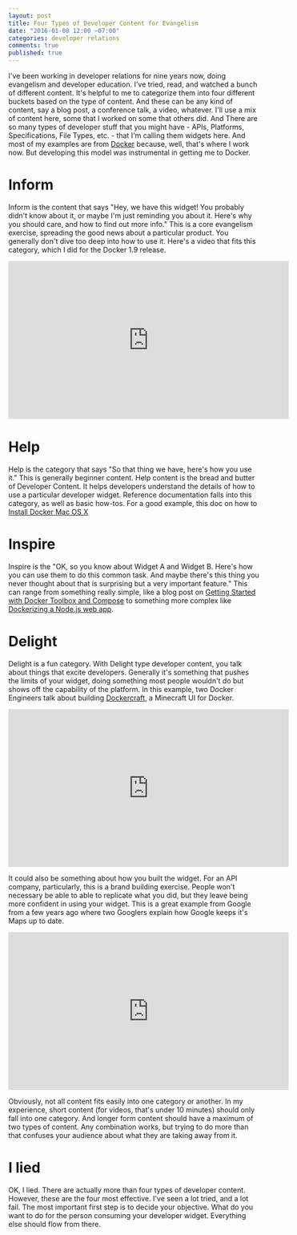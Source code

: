 ```yaml
---
layout: post
title: Four Types of Developer Content for Evangelism
date: "2016-01-08 12:00 −07:00"
categories: developer relations
comments: true
published: true
---
```


I've been working in developer relations for nine years now, doing evangelism and developer education. I've tried, read, and watched a bunch of different content. It's helpful to me to categorize them into four different buckets based on the type of content. And these can be any kind of content, say a blog post, a conference talk, a video, whatever. I'll use a mix of content here, some that I worked on some that others did. And There are so many types of developer stuff that you might have - APIs, Platforms, Specifications, File Types, etc. - that I'm calling them widgets here. And most of my examples are from [Docker](https://docker.com "Docker") because, well, that's where I work now. But developing this model was instrumental in getting me to Docker.

**Inform**
======
Inform is the content that says "Hey, we have this widget! You probably didn't know about it, or maybe I'm just reminding you about it. Here's why you should care, and how to find out more info." This is a core evangelism exercise, spreading the good news about a particular product. You generally don't dive too deep into how to use it. Here's a video that fits this category, which I did for the Docker 1.9 release.

<iframe width="560" height="315" src="https://www.youtube.com/embed/wtHkh4gIU70" frameborder="0" allowfullscreen></iframe>

**Help**
======

Help is the category that says "So that thing we have, here's how you use it." This is generally beginner content. Help content is the bread and butter of Developer Content. It helps developers understand the details of how to use a particular developer widget. Reference documentation falls into this category, as well as basic how-tos. For a good example, this doc on how to [Install Docker Mac OS X](https://docs.docker.com/mac/step_one/ "Install Docker Mac OS X")

**Inspire**
======

Inspire is the "OK, so you know about Widget A and Widget B. Here's how you can use them to do this common task. And maybe there's this thing you never thought about that is surprising but a very important feature." This can range from something really simple, like a blog post on [Getting Started with Docker Toolbox and Compose](http://blog.docker.com/2015/11/docker-toolbox-compose/ "Getting Started with Docker Toolbox and Compose") to something more complex like [Dockerizing a Node.js web app](https://docs.docker.com/engine/examples/nodejs_web_app/ "Dockerizing a Node.js web app").

**Delight**
======

Delight is a fun category. With Delight type developer content, you talk about things that excite developers. Generally it's something that pushes the limits of your widget, doing something most people wouldn't do but shows off the capability of the platform. In this example, two Docker Engineers talk about building [Dockercraft](https://github.com/docker/dockercraft "Dockercraft"), a Minecraft UI for Docker.

<iframe width="560" height="315" markdown="0"  src="https://youtube.com/embed/ZBcMy-_xuYk?&start=1750" frameborder="0" allowfullscreen></iframe>

It could also be something about how you built the widget. For an API company, particularly, this is a brand building exercise. People won't necessary be able to able to replicate what you did, but they leave being more confident in using your widget. This is a great example from Google from a few years ago where two Googlers explain how Google keeps it's Maps up to date.

<iframe width="560" height="315" src="https://www.youtube.com/embed/FsbLEtS0uls" frameborder="0" allowfullscreen></iframe>

Obviously, not all content fits easily into one category or another. In my experience, short content (for videos, that's under 10 minutes) should only fall into one category. And longer form content should have a maximum of two types of content. Any combination works, but trying to do more than that confuses your audience about what they are taking away from it.

**I lied**
=====

OK, I lied. There are actually more than four types of developer content. However, these are the four most effective. I've seen a lot tried, and a lot fail. The most important first step is to decide your objective. What do you want to do for the person consuming your developer widget. Everything else should flow from there.
